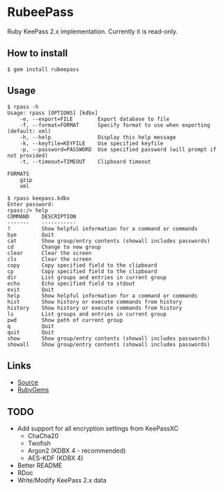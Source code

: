 # RubeePass

Ruby KeePass 2.x implementation. Currently it is read-only.

## How to install

```
$ gem install rubeepass
```

## Usage

```
$ rpass -h
Usage: rpass [OPTIONS] [kdbx]
    -e, --export=FILE        Export database to file
    -f, --format=FORMAT      Specify format to use when exporting (default: xml)
    -h, --help               Display this help message
    -k, --keyfile=KEYFILE    Use specified keyfile
    -p, --password=PASSWORD  Use specified password (will prompt if not provided)
    -t, --timeout=TIMEOUT    Clipboard timeout

FORMATS
	gzip
	xml

$ rpass keepass.kdbx
Enter password:
rpass:/> help
COMMAND    DESCRIPTION
-------    -----------
?          Show helpful information for a command or commands
bye        Quit
cat        Show group/entry contents (showall includes passwords)
cd         Change to new group
clear      Clear the screen
cls        Clear the screen
copy       Copy specified field to the clipboard
cp         Copy specified field to the clipboard
dir        List groups and entries in current group
echo       Echo specified field to stdout
exit       Quit
help       Show helpful information for a command or commands
hist       Show history or execute commands from history
history    Show history or execute commands from history
ls         List groups and entries in current group
pwd        Show path of current group
q          Quit
quit       Quit
show       Show group/entry contents (showall includes passwords)
showall    Show group/entry contents (showall includes passwords)
```

## Links

- [Source](https://gitlab.com/mjwhitta/rubeepass)
- [RubyGems](https://rubygems.org/gems/rubeepass)

## TODO

- Add support for all encryption settings from KeePassXC
    - ChaCha20
    - Twofish
    - Argon2 (KDBX 4 - recommended)
    - AES-KDF (KDBX 4)
- Better README
- RDoc
- Write/Modify KeePass 2.x data
